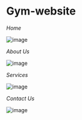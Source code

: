 # Gym-website

*Home*

![image](https://user-images.githubusercontent.com/104618576/189426931-62a813f6-fcb5-4804-baba-cf9c8b516c5d.png)

*About Us*

![image](https://user-images.githubusercontent.com/104618576/189426983-d09a1436-e965-4397-9973-b66c9b458373.png)

*Services*

![image](https://user-images.githubusercontent.com/104618576/189427050-31154e13-7ee3-40d3-9425-309d3f36acb6.png)

*Contact Us*

![image](https://user-images.githubusercontent.com/104618576/189427073-116f32da-b0df-4480-b4b4-d9c59ee6733a.png)
